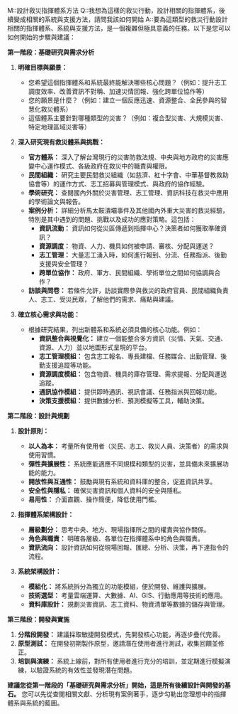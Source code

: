 M::設計救災指揮體系方法
Q::我想為這樣的救災行動，設計相關的指揮體系，後續變成相關的系統與支援方法，請問我該如何開始
A::要為這類型的救災行動設計相關的指揮體系、系統與支援方法，是一個複雜但極具意義的任務。以下是您可以如何開始的步驟與建議：

**第一階段：基礎研究與需求分析**

1.  **明確目標與願景：**
    *   您希望這個指揮體系和系統最終能解決哪些核心問題？（例如：提升志工調度效率、改善資訊不對稱、加速災情回報、強化跨單位協作等）
    *   您的願景是什麼？（例如：建立一個反應迅速、資源整合、全民參與的智慧化救災體系）
    *   這個體系主要針對哪種類型的災害？（例如：複合型災害、大規模災害、特定地理區域災害等）

2.  **深入研究現有救災體系與挑戰：**
    *   **官方體系：** 深入了解台灣現行的災害防救法規、中央與地方政府的災害應變中心運作模式、各級政府在救災中的職責與權限。
    *   **民間組織：** 研究主要民間救災組織（如慈濟、紅十字會、中華基督教救助協會等）的運作方式、志工招募與管理模式、與政府的協作經驗。
    *   **學術研究：** 查閱國內外關於災害管理、志工管理、資訊科技在救災中應用的學術論文與報告。
    *   **案例分析：** 詳細分析馬太鞍潰壩事件及其他國內外重大災害的救災經驗，特別是其中遇到的問題、挑戰以及成功的應對策略。這包括：
        *   **資訊流動：** 資訊如何從災區傳遞到指揮中心？決策者如何獲取準確資訊？
        *   **資源調度：** 物資、人力、機具如何被申請、審核、分配與運送？
        *   **志工管理：** 大量志工湧入時，如何進行報到、分流、任務指派、後勤支援與安全管理？
        *   **跨單位協作：** 政府、軍方、民間組織、學術單位之間如何協調與合作？
    *   **訪談與問卷：** 若條件允許，訪談實際參與救災的政府官員、民間組織負責人、志工、受災民眾，了解他們的需求、痛點與建議。

3.  **確立核心需求與功能：**
    *   根據研究結果，列出新體系和系統必須具備的核心功能。例如：
        *   **資訊整合與視覺化：** 建立一個能整合多方資訊（災情、天氣、交通、資源、人力）並以地圖形式呈現的平台。
        *   **志工管理模組：** 包含志工報名、專長建檔、任務媒合、出勤管理、後勤支援追蹤等功能。
        *   **資源調度模組：** 包含物資、機具的庫存管理、需求提報、分配與運送追蹤。
        *   **通訊協作模組：** 提供即時通訊、視訊會議、任務指派與回報功能。
        *   **決策支援模組：** 提供數據分析、預測模擬等工具，輔助決策。

**第二階段：設計與規劃**

1.  **設計原則：**
    *   **以人為本：** 考量所有使用者（災民、志工、救災人員、決策者）的需求與使用習慣。
    *   **彈性與擴展性：** 系統應能適應不同規模和類型的災害，並具備未來擴展功能的能力。
    *   **開放性與互通性：** 鼓勵與現有系統和資料庫的整合，促進資訊共享。
    *   **安全性與隱私：** 確保災害資訊和個人資料的安全與隱私。
    *   **易用性：** 介面直觀、操作簡便，降低使用門檻。

2.  **指揮體系架構設計：**
    *   **層級劃分：** 思考中央、地方、現場指揮所之間的權責與協作關係。
    *   **角色與職責：** 明確各層級、各單位在指揮體系中的角色與職責。
    *   **資訊流向：** 設計資訊如何從現場回報、匯總、分析、決策，再下達指令的流程。

3.  **系統架構設計：**
    *   **模組化：** 將系統拆分為獨立的功能模組，便於開發、維護與擴展。
    *   **技術選型：** 考量雲端運算、大數據、AI、GIS、行動應用等技術的應用。
    *   **資料庫設計：** 規劃災害資訊、志工資料、物資清單等數據的儲存與管理。

**第三階段：開發與實施**

1.  **分階段開發：** 建議採取敏捷開發模式，先開發核心功能，再逐步疊代完善。
2.  **原型測試：** 在開發初期製作原型，邀請潛在使用者進行測試，收集回饋並修正。
3.  **培訓與演練：** 系統上線前，對所有使用者進行充分的培訓，並定期進行模擬演練，以驗證系統的有效性並發現潛在問題。

**建議您從第一階段的「基礎研究與需求分析」開始，這是所有後續設計與開發的基石。** 您可以先從查閱相關文獻、分析現有案例著手，逐步勾勒出您理想中的指揮體系與系統的藍圖。